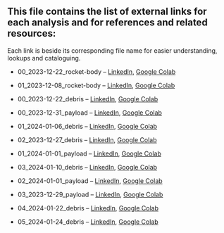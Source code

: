 ## This file contains the list of external links for each analysis and for references and related resources:
Each link is beside its corresponding file name for easier understanding, lookups and cataloguing.

- 00_2023-12-22_rocket-body &ndash; 
[LinkedIn](https://www.linkedin.com/feed/update/urn:li:activity:7143237764979843072), 
[Google Colab](https://colab.research.google.com/drive/1gI7QtkqbDwAVG3zK-LS_mAr0ft_4x25n)

- 01_2023-12-08_rocket-body &ndash;
[LinkedIn](https://www.linkedin.com/feed/update/urn:li:activity:7148291052657868800),
[Google Colab](https://colab.research.google.com/drive/1_h7bHK1bH0cG3EQMg8VhYzeEFmvOFOpX)

- 00_2023-12-22_debris &ndash;
[LinkedIn](https://www.linkedin.com/feed/update/urn:li:activity:7158083872566439937),
[Google Colab](https://colab.research.google.com/drive/1NJCT2ueSaOFc4djszLIS9IOdS8YC0inX)

- 00_2023-12-31_payload &ndash;
[LinkedIn](https://www.linkedin.com/feed/update/urn:li:activity:7149035779485253633),
[Google Colab](https://colab.research.google.com/drive/1HYG_Lxxns9idffcALWBzn8Mb_jAMybxj)

- 01_2024-01-06_debris &ndash;
[LinkedIn](https://www.linkedin.com/feed/update/urn:li:activity:7149392369132482560),
[Google Colab](https://colab.research.google.com/drive/1f_fhdmAV7t3KkL0_sXJOZDCxf3J5PtgE)

- 02_2023-12-27_debris &ndash;
[LinkedIn](https://www.linkedin.com/feed/update/urn:li:share:7149945750288805888),
[Google Colab](https://colab.research.google.com/drive/1PGVZXMCaL-Y2k2cFprz4I8R000rTtWb4)

- 01_2024-01-01_payload &ndash;
[LinkedIn](),
[Google Colab](https://colab.research.google.com/drive/10zfVSpn0EdapXWAvQ1RXwrcVsvkB32rP)

- 03_2024-01-10_debris &ndash;
[LinkedIn](https://www.linkedin.com/feed/update/urn:li:activity:7150834330485833728),
[Google Colab](https://colab.research.google.com/drive/1mMwnwZw7ZbQN0g91HI_FZxUP7jiXl7I9)

- 02_2024-01-01_payload &ndash;
[LinkedIn](https://www.linkedin.com/feed/update/urn:li:activity:7151588247272329216),
[Google Colab](https://colab.research.google.com/drive/1hgrSu9dN1dSjWcCthU4EfGBtAVoJxyL-)

- 03_2023-12-29_payload &ndash;
[LinkedIn](https://www.linkedin.com/feed/update/urn:li:activity:7152808893797072896),
[Google Colab](https://colab.research.google.com/drive/1CiZ74v21Ve3_tSTlxAfPoYsnJdTOPni_)

- 04_2024-01-22_debris &ndash;
[LinkedIn](https://www.linkedin.com/feed/update/urn:li:activity:7155190696339984384),
[Google Colab](https://colab.research.google.com/drive/1pQGdOsZJCKkAceraWXW8QqhbtE0SriN4)

- 05_2024-01-24_debris &ndash;
[LinkedIn](https://www.linkedin.com/feed/update/urn:li:activity:7155939774522970114),
[Google Colab](https://colab.research.google.com/drive/1y4vFqF_56s9YRfSjX_gj-jKDTmwVGRQd)